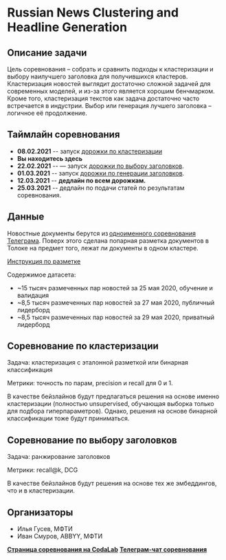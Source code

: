 # Russian News Сlustering and Headline Generation

## Описание задачи
Цель соревнования – собрать и сравнить подходы к кластеризации и выбору наилучшего заголовка для получившихся кластеров. Кластеризация новостей выглядит достаточно сложной задачей для современных моделей, и из-за этого является хорошим бенчмарком. Кроме того, кластеризация текстов как задача достаточно часто встречается в индустрии. Выбор или генерация лучшего заголовка – логичное её продолжение.

## Таймлайн соревнования
* **08.02.2021** -- запуск [дорожки по кластеризации](https://competitions.codalab.org/competitions/28830#phases)
* **Вы находитесь здесь**
* **22.02.2021** -- — запуск [дорожки по выбору заголовков](https://competitions.codalab.org/competitions/28830#phases).
* **01.03.2021**  -- запуск [дорожки по генерации заголовков](https://competitions.codalab.org/competitions/28830#phases).
* **12.03.2021** -- **дедлайн по всем дорожкам.**
* **25.03.2021** -- дедлайн по подачи статей по результатам соревнования.

## Данные

Новостные документы берутся из [одноименного соревнования Телеграма](https://contest.com/docs/data_clustering2/ru). Поверх этого сделана попарная разметка документов в Толоке на предмет того, лежат ли документы в одном кластере.

[Инструкция по разметке](https://ilyagusev.github.io/purano/clustering_instruction.html)

Содержимое датасета: 
* ~15 тысяч размеченных пар новостей за 25 мая 2020, обучение и валидация
* ~8,5 тысяч размеченных пар новостей за 27 мая 2020, публичный лидерборд
* ~8,5 тысяч размеченных пар новостей за 29 мая 2020, приватный лидерборд

## Соревнование по кластеризации

Задача: кластеризация с эталонной разметкой или бинарная классификация

Метрики: точность по парам, precision и recall для 0 и 1.

В качестве бейзлайнов будут предлагаться решения на основе именно кластеризации (полностью unsupervised, обучающая выборка только для подбора гиперпараметров). Однако, решения на основе бинарной классификации тоже будут приниматься.

## Соревнование по выбору заголовков 

Задача: ранжирование заголовков

Метрики: recall@k, DCG

В качестве бейзлайнов будут решения на основе тех же эмбеддингов, что и в кластеризации.

## Организаторы
* Илья Гусев, МФТИ
* Иван Смуров, ABBYY, МФТИ

[**Страница соревнования на CodaLab**](https://competitions.codalab.org/competitions/28830#learn_the_details)
[**Телеграм-чат соревнования**](https://t.me/dialogue_clustering)



